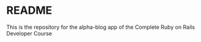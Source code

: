 # README

This is the repository for the alpha-blog app of the Complete Ruby on Rails Developer Course
